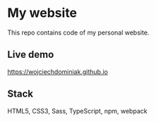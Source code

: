# My website

This repo contains code of my personal website.

## Live demo

https://wojciechdominiak.github.io

## Stack

HTML5, CSS3, Sass, TypeScript, npm, webpack
